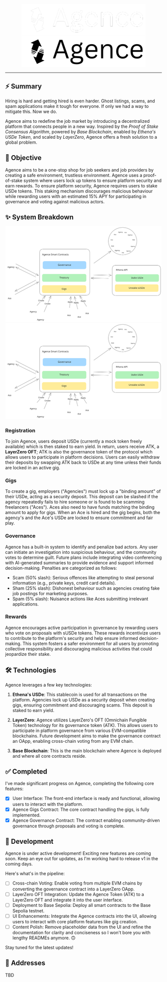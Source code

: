 <div align=center>
   <img src="https://raw.githubusercontent.com/ximon-x/agence/refs/heads/main/assets/logo-dark.png#gh-dark-mode-only">
   <img src="https://raw.githubusercontent.com/ximon-x/agence/refs/heads/main/assets/logo-light.png#gh-light-mode-only">
</div>

---

## ⚡ Summary

Hiring is hard and getting hired is even harder. Ghost listings, scams, and spam applications make it tough for everyone. If only we had a way to mitigate this. Now we do.

Agence aims to redefine the job market by introducing a decentralized platform that connects people in a new way. Inspired by the _Proof of Stake Consensus Algorithm_, powered by _Base Blockchain_, enabled by _Ethena's USDe Token_, and scaled by _LayerZero_, Agence offers a fresh solution to a global problem.

## 🎯 Objective

Agence aims to be a one-stop shop for job seekers and job providers by creating a safe environment, trustless environment. Agence uses a proof-of-stake system where users lock up tokens to ensure platform security and earn rewards. To ensure platform security, Agence requires users to stake USDe tokens. This staking mechanism discourages malicious behaviour while rewarding users with an estimated 15% APY for participating in governance and voting against malicious actors.

## ✨ System Breakdown

<div align=center>
   <img src="https://raw.githubusercontent.com/ximon-x/agence/refs/heads/main/assets/system-architecture-dark.svg#gh-dark-mode-only">
   <img src="https://raw.githubusercontent.com/ximon-x/agence/refs/heads/main/assets/system-architecture-light.svg#gh-light-mode-only">
</div>

### Registration

To join Agence, users deposit USDe (currently a mock token freely available) which is then staked to earn yield. In return, users receive ATK, a **LayerZero OFT**; ATK is also the governance token of the protocol which allows users to participate in platform decisions. Users can easily withdraw their deposits by swapping ATK back to USDe at any time unless their funds are locked in an active gig.

### Gigs

To create a gig, employers ("Agencies") must lock up a "binding amount" of their USDe, acting as a security deposit. This deposit can be slashed if the agency repeatedly fails to hire someone or is found to be scamming freelancers ("Aces"). Aces also need to have funds matching the binding amount to apply for gigs. When an Ace is hired and the gig begins, both the agency's and the Ace's USDe are locked to ensure commitment and fair play.

### Governance

Agence has a built-in system to identify and penalize bad actors. Any user can initiate an investigation into suspicious behaviour, and the community votes to determine guilt. Future plans include integrating video conferencing with AI-generated summaries to provide evidence and support informed decision-making. Penalties are categorized as follows:

- Scam (50% slash): Serious offences like attempting to steal personal information (e.g., private keys, credit card details).
- Sham (25% slash): Dishonest behaviour such as agencies creating fake job postings for marketing purposes.
- Spam (5% slash): Nuisance actions like Aces submitting irrelevant applications.

### Rewards

Agence encourages active participation in governance by rewarding users who vote on proposals with sUSDe tokens. These rewards incentivize users to contribute to the platform's security and help ensure informed decision-making. This system fosters a safer environment for all users by promoting collective responsibility and discouraging malicious activities that could jeopardize their stake.

## 🛠️ Technologies

Agence leverages a few key technologies:

1. **Ethena's USDe**: This stablecoin is used for all transactions on the platform. Agencies lock up USDe as a security deposit when creating gigs, ensuring commitment and discouraging scams. This deposit is staked to earn yield.

2. **LayerZero**: Agence utilizes LayerZero's OFT (Omnichain Fungible Token) technology for its governance token (ATK). This allows users to participate in platform governance from various EVM-compatible blockchains. Future development aims to make the governance contract an OApp, enabling cross-chain voting from any EVM chain.

3. **Base Blockchain**: This is the main blockchain where Agence is deployed and where all core contracts reside.

## ✅ Completed

I've made significant progress on Agence, completing the following core features:

- [x] User Interface: The front-end interface is ready and functional, allowing users to interact with the platform.
- [x] Agence Gigs Contract: The core contract handling the gigs, is fully implemented.
- [x] Agence Governance Contract: The contract enabling community-driven governance through proposals and voting is complete.

## 🚧 Development

Agence is under active development! Exciting new features are coming soon. Keep an eye out for updates, as I'm working hard to release v1 in the coming days.

Here's what's in the pipeline:

- [ ] Cross-chain Voting: Enable voting from multiple EVM chains by converting the governance contract into a LayerZero OApp.
- [ ] LayerZero OFT Integration: Update the Agence Token (ATK) to a LayerZero OFT and integrate it into the user interface.
- [ ] Deployment to Base Sepolia: Deploy all smart contracts to the Base Sepolia testnet.
- [ ] UI Enhancements: Integrate the Agence contracts into the UI, allowing users to interact with core platform features like gig creation.
- [ ] Content Polish: Remove placeholder data from the UI and refine the documentation for clarity and conciseness so I won't bore you with lengthy READMEs anymore. 🙃

Stay tuned for the latest updates!

## 📑 Addresses

TBD

